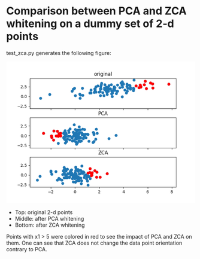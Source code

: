 # Comparison between PCA and ZCA whitening on a dummy set of 2-d points

test_zca.py generates the following figure:

![PCA ZCA Image](https://github.com/topel/demo-zca/blob/master/comparison_pca_zca.png)

- Top: original 2-d points
- Middle: after PCA whitening
- Bottom: after ZCA whitening

Points with x1 > 5 were colored in red to see the impact of PCA and ZCA on them. One can see that ZCA does not change the data point orientation contrary to PCA. 
